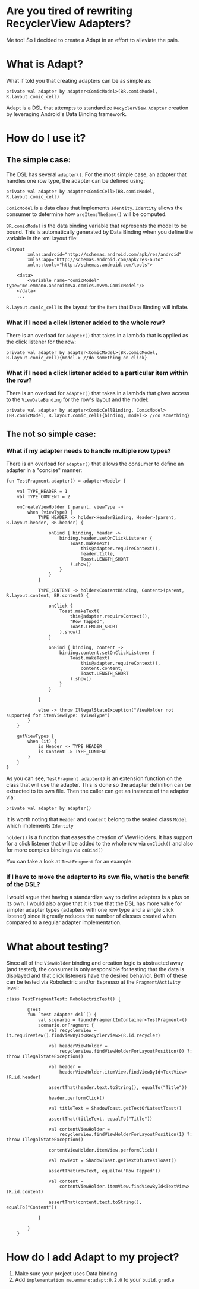 # Are you tired of rewriting RecyclerView Adapters?
Me too! So I decided to create a Adapt in an effort to alleviate the pain.

# What is Adapt?
What if told you that creating adapters can be as simple as:

`private val adapter by adapter<ComicModel>(BR.comicModel, R.layout.comic_cell)`

Adapt is a DSL that attempts to standardize `RecyclerView.Adapter` creation by leveraging Android's
Data Binding framework.

# How do I use it?

## The simple case:

The DSL has several `adapter()`. For the most simple case, an adapter that handles one row type, the adapter can be defined using:

`private val adapter by adapter<ComicCell>(BR.comicModel, R.layout.comic_cell)`

`ComicModel` is a data class that implements `Identity`. `Identity` allows the consumer to determine how `areItemsTheSame()` will be computed.

`BR.comicModel` is the data binding variable that represents the model to be bound. This is automatically generated by Data Binding when you define the variable in the xml layout file:

```
<layout
        xmlns:android="http://schemas.android.com/apk/res/android"
        xmlns:app="http://schemas.android.com/apk/res-auto"
        xmlns:tools="http://schemas.android.com/tools">

    <data>
        <variable name="comicModel" type="me.emmano.androidmva.comics.mvvm.ComicModel"/>
    </data>
    ...
```

`R.layout.comic_cell` is the layout for the item that Data Binding will inflate.

### What if I need a click listener added to the whole row?

There is an overload for `adapter()` that takes in a lambda that is applied as the click listener for the row:

`private val adapter by adapter<ComicModel>(BR.comicModel, R.layout.comic_cell){model-> //do something on click}`

### What if I need a click listener added to a particular item within the row?
There is an overload for `adapter()` that takes in a lambda that gives access to the `ViewDataBinding` for the row's layout and the model:

`private val adapter by adapter<ComicCellBinding, ComicModel>(BR.comicModel, R.layout.comic_cell){binding, model-> //do something}`

## The not so simple case:
### What if my adapter needs to handle multiple row types?
There is an overload for `adapter()` that allows the consumer to define an adapter in a "concise" manner:


```
fun TestFragment.adapter() = adapter<Model> {

    val TYPE_HEADER = 1
    val TYPE_CONTENT = 2

    onCreateViewHolder { parent, viewType ->
        when (viewType) {
            TYPE_HEADER -> holder<HeaderBinding, Header>(parent, R.layout.header, BR.header) {

                onBind { binding, header ->
                    binding.header.setOnClickListener {
                        Toast.makeText(
                            this@adapter.requireContext(),
                            header.title,
                            Toast.LENGTH_SHORT
                        ).show()
                    }
                }
            }

            TYPE_CONTENT -> holder<ContentBinding, Content>(parent, R.layout.content, BR.content) {

                onClick {
                    Toast.makeText(
                        this@adapter.requireContext(),
                        "Row Tapped",
                        Toast.LENGTH_SHORT
                    ).show()
                }

                onBind { binding, content ->
                    binding.content.setOnClickListener {
                        Toast.makeText(
                            this@adapter.requireContext(),
                            content.content,
                            Toast.LENGTH_SHORT
                        ).show()
                    }
                }

            }

            else -> throw IllegalStateException("ViewHolder not supported for itemViewType: $viewType")
        }
    }

    getViewTypes {
        when (it) {
            is Header -> TYPE_HEADER
            is Content -> TYPE_CONTENT
        }
    }
}
```
As you can see, `TestFragment.adapter()` is an extension function on the class that will use the adapter. This is done so the adapter definition can be extracted to its own file. Then the caller can get an instance of the adapter via:

`private val adapter by adapter()`

It is worth noting that `Header` and `Content` belong to the sealed class `Model` which implements `Identity`

`holder()` is a function that eases the creation of ViewHolders. It has support for a click listener that will be added to the whole row via `onClick()` and also for more complex bindings via `onBind()`

You can take a look at `TestFragment` for an example.

### If I have to move the adapter to its own file, what is the benefit of the DSL?
I would argue that having a standardize way to define adapters is a plus on its own. I would also argue
that it is true that the DSL has more value for simpler adapter types (adapters with one row type and a single click listener) since it greatly reduces the number of classes created when compared to a regular adapter implementation.


# What about testing?
Since all of the `ViewHolder` binding and creation logic is abstracted away (and tested), the consumer is only responsible for testing that the data is displayed and that click listeners have the desired behavior. Both of these can be tested via Robolectric and/or Espresso at the `Fragment`/`Activity` level:

```
class TestFragmentTest: RobolectricTest() {

        @Test
        fun `test adapter dsl`() {
            val scenario = launchFragmentInContainer<TestFragment>()
            scenario.onFragment {
                val recyclerView = it.requireView().findViewById<RecyclerView>(R.id.recycler)

                val headerViewHolder =
                    recyclerView.findViewHolderForLayoutPosition(0) ?: throw IllegalStateException()

                val header =
                    headerViewHolder.itemView.findViewById<TextView>(R.id.header)

                assertThat(header.text.toString(), equalTo("Title"))

                header.performClick()

                val titleText = ShadowToast.getTextOfLatestToast()

                assertThat(titleText, equalTo("Title"))

                val contentViewHolder =
                    recyclerView.findViewHolderForLayoutPosition(1) ?: throw IllegalStateException()

                contentViewHolder.itemView.performClick()

                val rowText = ShadowToast.getTextOfLatestToast()

                assertThat(rowText, equalTo("Row Tapped"))

                val content =
                    contentViewHolder.itemView.findViewById<TextView>(R.id.content)

                assertThat(content.text.toString(), equalTo("Content"))

            }

        }
    }
```

# How do I add Adapt to my project?
1. Make sure your project uses Data binding
2. Add `implementation me.emmano:adapt:0.2.0` to your `build.gradle`
